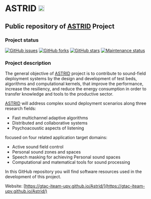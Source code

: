 # ASTRID <img src="https://gtac-iteam-upv.github.io/Astrid/images/astrid2.png" width="20" alt="ASTRID logo">

## Public repository of [ASTRID](https://gtac-iteam-upv.github.io/Astrid/) Project


### Project status

[![GitHub issues](https://img.shields.io/github/issues/GTAC-ITEAM-UPV/Astrid?style=flat-square)](https://github.com/GTAC-ITEAM-UPV/Astrid/issues) 
[![GitHub forks](https://img.shields.io/github/forks/GTAC-ITEAM-UPV/Astrid?style=flat-square)](https://github.com/GTAC-ITEAM-UPV/Astrid/network) 
[![GitHub stars](https://img.shields.io/github/stars/GTAC-ITEAM-UPV/Astrid?style=flat-square)](https://github.com/GTAC-ITEAM-UPV/Astrid/stargazers)
[![Maintenance status](https://img.shields.io/maintenance/yes/2021?style=flat-square)]()


### Project description


The general objective of [ASTRID](https://gtac-iteam-upv.github.io/Astrid/) project is to contribute to
sound-field deployment systems by the design and development of test beds, algorithms and
computational kernels, that improve the performance, increase the resiliency, and reduce the
energy consumption in order to transfer knowledge and tools to the productive sector. 

[ASTRID](https://gtac-iteam-upv.github.io/Astrid/) will
address complex sound deployment scenarios along three research fields: 
- Fast multichannel adaptive algorithms
- Distributed and collaborative systems
- Psychoacoustic aspects of listening


focused on four related application target domains: 
- Active sound field control
- Personal sound zones and spaces
- Speech masking for achieving Personal sound spaces
- Computational and matematical tools for sound processing

In this GitHub repository you will find software resources used in the development of this project.


Website: [https://gtac-iteam-upv.github.io/Astrid/](https://gtac-iteam-upv.github.io/Astrid/)